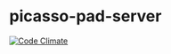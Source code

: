 picasso-pad-server
==================

[![Code Climate](https://codeclimate.com/github/alanmulhall/picasso-pad-server.png)](https://codeclimate.com/github/alanmulhall/picasso-pad-server)
